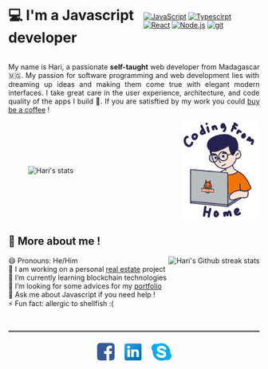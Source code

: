 <style>
    .head {
        display: flex;
        justify-content: space-between;
        align-items: center;
    }
</style>

<div class="head">
    <h1 class="title">💻 I'm a Javascript developer</h1>
    <p>
        <a href="https://developer.mozilla.org/en-US/docs/Web/JavaScript" target="_blank"> <img alt="JavaScript" height ="42px"  src="https://raw.githubusercontent.com/rahul-jha98/github_readme_icons/main/language_and_tools/square/javascript/javascript.svg"></a>
        <a href="https://www.typescriptlang.org/" target="_blank"><img alt="Typescirpt" height ="42px" src="https://raw.githubusercontent.com/rahul-jha98/github_readme_icons/main/language_and_tools/square/typescript/typescript.svg"></a>
        <a href="https://reactjs.org/" target="_blank"> <img alt="React" height ="42px" src="https://raw.githubusercontent.com/rahul-jha98/github_readme_icons/main/language_and_tools/square/react/react.svg"></a>
        <a href="https://nodejs.org" target="_blank"><img alt="Node.js" height ="42px" src="https://raw.githubusercontent.com/rahul-jha98/github_readme_icons/main/language_and_tools/square/node/node.svg"></a>
        <a href="https://git-scm.com/" target="_blank"> <img src="https://raw.githubusercontent.com/rahul-jha98/github_readme_icons/main/language_and_tools/square/git-scm/git-scm.svg" alt="git" height='42px'/> </a>
    </p>
</div>

<style>
    .introduction {
        text-align: justify;
    }

    .bold {
        font-weight: bold;
    }
</style>

<p class="introduction">My name is Hari, a passionate <span class="bold">self-taught</span> web developer from Madagascar 🇲🇬. My passion for software programming and web development lies with dreaming up ideas and making them come true with elegant modern interfaces. I take great care in the user experience, architecture, and code quality of the apps I build 🔨. If you are satisftied by my work you could <a href="https://www.buymeacoffee.com/harij" title="Buy me a coffee">buy be a coffee</a> !</p>

<style>
    .about {
        display: flex;
        justify-content: space-between;
        align-items: center;
    }

    .about__streak {
        text-align: center;
    }

    .about__coding-image {
        height: 200px;
    }
</style>
<div class="about">
    <figure class="about__streak">
        <img src="https://github-readme-stats.vercel.app/api?username=Manjaka13&show_icons=true&theme=radical" alt="Hari's stats"/>
    </figure>
    <img class="about__coding-image" src="./assets/codinghome.gif" alt="Coding from home" />
</div>

<style>
    .info {
        display: flex;
        justify-content: space-between;
        margin: 0;
        padding: 0;
    }

    .info__list {
        list-style-type: none;
        padding: 0;
        margin: 0;
    }

    .info__item {
        cursor: pointer;
        transition: all 0.2s ease-out;
    }

    .info__item:hover {
        color: white;
        padding-left: 20px;
    }

    .info__image {
        height: 170px;
        border-radius: 5px;
        box-shadow: 3px 3px 3px rgba(0, 0, 0, 0.7);
    }
</style>
<h2>👋 More about me !</h2>
<div class="info">
    <ul class="info__list">
        <li class="info__item">😄 Pronouns: He/Him</li>
        <li class="info__item">🔭 I am working on a personal <a href="https://immo-mdg.vercel.app/" title="View the project">real estate</a> project</li>
        <li class="info__item">🌱 I’m currently learning blockchain technologies</li>
        <li class="info__item">🤔 I’m looking for some advices for my <a href="https://harij.netlify.app/" title="View my portfolio">portfolio</a></li>
        <li class="info__item">💬 Ask me about Javascript if you need help !</li>
        <li class="info__item">⚡ Fun fact: allergic to shellfish :(</li>
    </ul>
    <img src="https://github-readme-streak-stats.herokuapp.com?user=manjaka13&amp;theme=leafy&amp;date_format=j%20M%5B%20Y%5D&amp;ring=047884&amp;sideNums=06ACBD&amp;dates=06ACBD&amp;currStreakNum=08E8FF&amp;currStreakLabel=08E8FF&amp;background=ffffff00&amp;hide_border=true" alt="Hari's Github streak stats" />
</div>

<style>
    .separator {
        width: 100%;
        height: 3px;
        background: rgb(100, 100, 100);
        border-radius: 5px;
        margin-top: 40px;
    }

    .social {
        display: flex;
        justify-content: center;
        align-items: center;
        list-style-type: none;
        padding: 20px 0;
        margin: 0;
    }

    .social__item {
        margin-left: 20px;
    }

    .social__item:first-child {
        margin-left: 0;
    }

    .social__linkedin {
        width: 34px;
        height: 34px;
    }

    .social__facebook {
        width: 35px;
        height: 35px;
    }

    .social__skype {
        width: 40px;
        height: 40px;
    }
</style>
<div class="separator"></div>
<ul class="social">
    <li class="social__item">
        <a href="https://www.facebook.com/manjaka13" title="Tchat on facebook">
            <img class="social__facebook" alt="Facebook" src="./assets/facebook.png" />
        </a>
    </li>
    <li class="social__item">
        <a href="https://www.linkedin.com/in/harijaona-rajaonson/" title="Connect with LinkedIn">
            <img class="social__linkedin" alt="LinkedIn" src="./assets/linkedin.png" />
        </a>
    </li>
    <li class="social__item">
        <a href="https://join.skype.com/invite/zR6CMGRrgOPh" title="Talk on Skype">
            <img class="social__skype" alt="Skype" src="./assets/skype.png" />
        </a>
    </li>
</ul>
